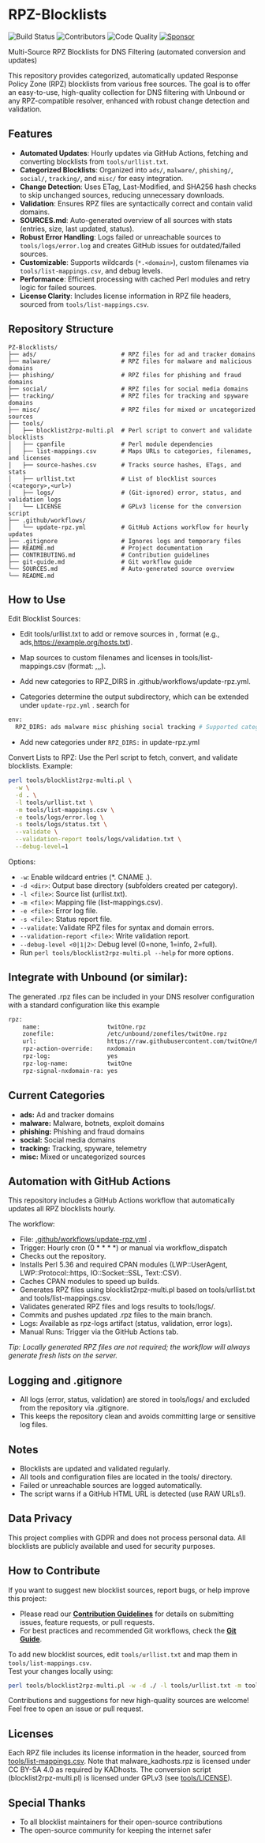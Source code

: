 # RPZ-Blocklists

![Build Status](https://github.com/twitOne/RPZ-Blocklists/actions/workflows/update-rpz.yml/badge.svg)
![Contributors](https://img.shields.io/github/contributors/twitOne/RPZ-Blocklists)
![Code Quality](https://img.shields.io/badge/code%20quality-perl%20script-lightgrey)
[![Sponsor](https://img.shields.io/badge/Sponsor-GitHub%20Sponsors-blueviolet)](https://github.com/sponsors/twitOne)

Multi-Source RPZ Blocklists for DNS Filtering (automated conversion and updates)

This repository provides categorized, automatically updated Response Policy Zone (RPZ) blocklists from various free sources. The goal is to offer an easy-to-use, high-quality collection for DNS filtering with Unbound or any RPZ-compatible resolver, enhanced with robust change detection and validation.

## Features

- **Automated Updates**: Hourly updates via GitHub Actions, fetching and converting blocklists from `tools/urllist.txt`.
- **Categorized Blocklists**: Organized into `ads/`, `malware/`, `phishing/`, `social/`, `tracking/`, and `misc/` for easy integration.
- **Change Detection**: Uses ETag, Last-Modified, and SHA256 hash checks to skip unchanged sources, reducing unnecessary downloads.
- **Validation**: Ensures RPZ files are syntactically correct and contain valid domains.
- **SOURCES.md**: Auto-generated overview of all sources with stats (entries, size, last updated, status).
- **Robust Error Handling**: Logs failed or unreachable sources to `tools/logs/error.log` and creates GitHub issues for outdated/failed sources.
- **Customizable**: Supports wildcards (`*.<domain>`), custom filenames via `tools/list-mappings.csv`, and debug levels.
- **Performance**: Efficient processing with cached Perl modules and retry logic for failed sources.
- **License Clarity**: Includes license information in RPZ file headers, sourced from `tools/list-mappings.csv`.

## Repository Structure

```text
PZ-Blocklists/
├── ads/                        # RPZ files for ad and tracker domains
├── malware/                    # RPZ files for malware and malicious domains
├── phishing/                   # RPZ files for phishing and fraud domains
├── social/                     # RPZ files for social media domains
├── tracking/                   # RPZ files for tracking and spyware domains
├── misc/                       # RPZ files for mixed or uncategorized sources
├── tools/
│   ├── blocklist2rpz-multi.pl  # Perl script to convert and validate blocklists
│   ├── cpanfile                # Perl module dependencies
│   ├── list-mappings.csv       # Maps URLs to categories, filenames, and licenses
│   ├── source-hashes.csv       # Tracks source hashes, ETags, and stats
│   ├── urllist.txt             # List of blocklist sources (<category>,<url>)
│   ├── logs/                   # (Git-ignored) error, status, and validation logs
│   └── LICENSE                 # GPLv3 license for the conversion script
├── .github/workflows/
│   └── update-rpz.yml          # GitHub Actions workflow for hourly updates
├── .gitignore                  # Ignores logs and temporary files
├── README.md                   # Project documentation
├── CONTRIBUTING.md             # Contribution guidelines
├── git-guide.md                # Git workflow guide
└── SOURCES.md                  # Auto-generated source overview
└── README.md
```

## How to Use

Edit Blocklist Sources:

- Edit tools/urllist.txt to add or remove sources in <category>,<url> format (e.g., ads,https://example.org/hosts.txt).
- Map sources to custom filenames and licenses in tools/list-mappings.csv (format: <url>,<category>,<filename>,<comments>).
- Add new categories to RPZ_DIRS in .github/workflows/update-rpz.yml.

- Categories determine the output subdirectory, which can be extended under `update-rpz.yml` . search for 
```bash
env:
  RPZ_DIRS: ads malware misc phishing social tracking # Supported categories, add here new categories if needed
```
- Add new categories under `RPZ_DIRS:` in update-rpz.yml

Convert Lists to RPZ:
Use the Perl script to fetch, convert, and validate blocklists. Example:

```bash
perl tools/blocklist2rpz-multi.pl \
  -w \
  -d . \
  -l tools/urllist.txt \
  -m tools/list-mappings.csv \
  -e tools/logs/error.log \
  -s tools/logs/status.txt \
  --validate \
  --validation-report tools/logs/validation.txt \
  --debug-level=1
```

Options:
-  `-w`: Enable wildcard entries (*.<domain> CNAME .).
-  `-d <dir>`: Output base directory (subfolders created per category).
-  `-l <file>`: Source list (urllist.txt).
-  `-m <file>`: Mapping file (list-mappings.csv).
-  `-e <file>`: Error log file.
-  `-s <file>`: Status report file.
-  `--validate`: Validate RPZ files for syntax and domain errors.
-  `--validation-report <file>`: Write validation report.
-  `--debug-level <0|1|2>`: Debug level (0=none, 1=info, 2=full).
-  Run `perl tools/blocklist2rpz-multi.pl --help` for more options.

## Integrate with Unbound (or similar):

The generated .rpz files can be included in your DNS resolver configuration with a standard configuration like this example
```bash
rpz:
    name:                   twitOne.rpz
    zonefile:               /etc/unbound/zonefiles/twitOne.rpz
    url:                    https://raw.githubusercontent.com/twitOne/RPZ-Blocklists/main/ads/ads_example.rpz
    rpz-action-override:    nxdomain
    rpz-log:                yes
    rpz-log-name:           twitOne
    rpz-signal-nxdomain-ra: yes

``` 

## Current Categories

- **ads:** Ad and tracker domains
- **malware:** Malware, botnets, exploit domains
- **phishing:** Phishing and fraud domains
- **social:** Social media domains
- **tracking:** Tracking, spyware, telemetry
- **misc:** Mixed or uncategorized sources

## Automation with GitHub Actions

This repository includes a GitHub Actions workflow that automatically updates all RPZ blocklists hourly.

The workflow:

- File: [.github/workflows/update-rpz.yml](.github/workflows/update-rpz.yml) .
- Trigger: Hourly cron (0 * * * *) or manual via workflow_dispatch
- Checks out the repository.
- Installs Perl 5.36 and required CPAN modules (LWP::UserAgent, LWP::Protocol::https, IO::Socket::SSL, Text::CSV).
- Caches CPAN modules to speed up builds.
- Generates RPZ files using blocklist2rpz-multi.pl based on tools/urllist.txt and tools/list-mappings.csv.
- Validates generated RPZ files and logs results to tools/logs/.
- Commits and pushes updated .rpz files to the main branch.
- Logs: Available as rpz-logs artifact (status, validation, error logs).
- Manual Runs: Trigger via the GitHub Actions tab.

*Tip: Locally generated RPZ files are not required; the workflow will always generate fresh lists on the server.*

## Logging and .gitignore

- All logs (error, status, validation) are stored in tools/logs/ and excluded from the repository via .gitignore.
- This keeps the repository clean and avoids committing large or sensitive log files.

## Notes

- Blocklists are updated and validated regularly.
- All tools and configuration files are located in the tools/ directory.
- Failed or unreachable sources are logged automatically.
- The script warns if a GitHub HTML URL is detected (use RAW URLs!).

## Data Privacy

This project complies with GDPR and does not process personal data. All blocklists are publicly available and used for security purposes.

## How to Contribute

If you want to suggest new blocklist sources, report bugs, or help improve this project:

- Please read our **[Contribution Guidelines](CONTRIBUTING.md)** for details on submitting issues, feature requests, or pull requests.
- For best practices and recommended Git workflows, check the **[Git Guide](git-guide.md)**.

To add new blocklist sources, edit `tools/urllist.txt` and map them in `tools/list-mappings.csv`.  
Test your changes locally using:
```bash
perl tools/blocklist2rpz-multi.pl -w -d ./ -l tools/urllist.txt -m tools/list-mappings.csv
```

Contributions and suggestions for new high-quality sources are welcome!  
Feel free to open an issue or pull request.

## Licenses

Each RPZ file includes its license information in the header, sourced from [tools/list-mappings.csv](tools/list-mappings.csv). Note that malware_kadhosts.rpz is licensed under CC BY-SA 4.0 as required by KADhosts. The conversion script (blocklist2rpz-multi.pl) is licensed under GPLv3 (see [tools/LICENSE](tools/LICENSE)).

## Special Thanks

- To all blocklist maintainers for their open-source contributions
- The open-source community for keeping the internet safer
